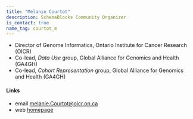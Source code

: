 ```yaml
---
title: "Melanie Courtot"
description: SchemaBlocks Community Organizer
is_contact: true
name_tag: courtot_m
---
```


* Director of Genome Informatics, Ontario Institute for Cancer Research (OICR)
* Co-lead, _Data Use_ group, Global Alliance for Genomics and Health (GA4GH)
* Co-lead, _Cohort Representation_ group, Global Alliance for Genomics and Health (GA4GH)

<!--more-->

#### Links

* email [melanie.Courtot@oicr.on.ca](mailto:melanie.Courtot@oicr.on.ca)
* web [homepage](https://mcourtot.github.io)  
